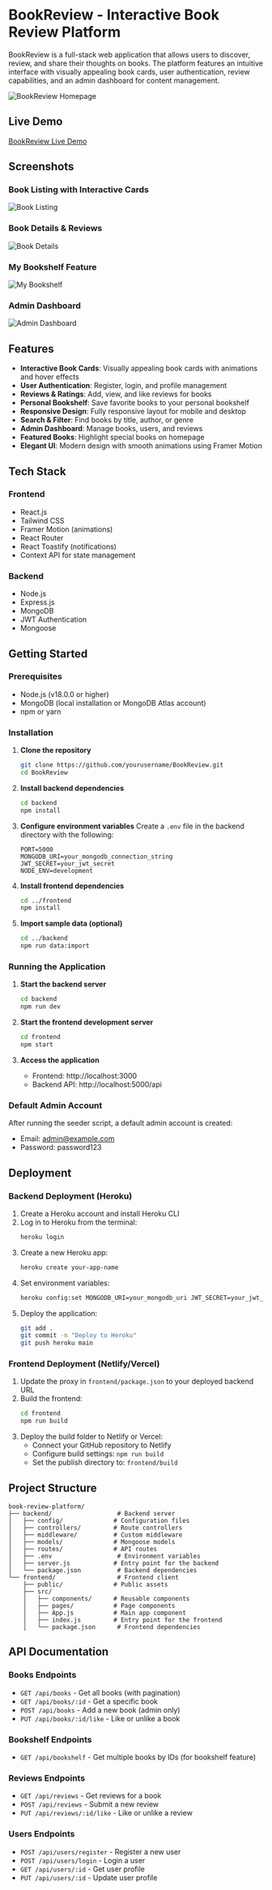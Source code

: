 # BookReview - Interactive Book Review Platform

BookReview is a full-stack web application that allows users to discover, review, and share their thoughts on books. The platform features an intuitive interface with visually appealing book cards, user authentication, review capabilities, and an admin dashboard for content management.

![BookReview Homepage](Landing%20page.png)

## Live Demo

[BookReview Live Demo](https://book-review-demo.netlify.app) 

## Screenshots

### Book Listing with Interactive Cards
![Book Listing](Books%20list.png)

### Book Details & Reviews
![Book Details](Review%20page.png)

### My Bookshelf Feature
![My Bookshelf](List-2.png)

### Admin Dashboard
![Admin Dashboard](Admin-Dashboard.png)

## Features

- **Interactive Book Cards**: Visually appealing book cards with animations and hover effects
- **User Authentication**: Register, login, and profile management
- **Reviews & Ratings**: Add, view, and like reviews for books
- **Personal Bookshelf**: Save favorite books to your personal bookshelf
- **Responsive Design**: Fully responsive layout for mobile and desktop
- **Search & Filter**: Find books by title, author, or genre
- **Admin Dashboard**: Manage books, users, and reviews
- **Featured Books**: Highlight special books on homepage
- **Elegant UI**: Modern design with smooth animations using Framer Motion

## Tech Stack

### Frontend
- React.js
- Tailwind CSS
- Framer Motion (animations)
- React Router
- React Toastify (notifications)
- Context API for state management

### Backend
- Node.js
- Express.js
- MongoDB
- JWT Authentication
- Mongoose

## Getting Started

### Prerequisites

- Node.js (v18.0.0 or higher)
- MongoDB (local installation or MongoDB Atlas account)
- npm or yarn

### Installation

1. **Clone the repository**
   ```bash
   git clone https://github.com/yourusername/BookReview.git
   cd BookReview
   ```

2. **Install backend dependencies**
   ```bash
   cd backend
   npm install
   ```

3. **Configure environment variables**
   Create a `.env` file in the backend directory with the following:
   ```
   PORT=5000
   MONGODB_URI=your_mongodb_connection_string
   JWT_SECRET=your_jwt_secret
   NODE_ENV=development
   ```

4. **Install frontend dependencies**
   ```bash
   cd ../frontend
   npm install
   ```

5. **Import sample data (optional)**
   ```bash
   cd ../backend
   npm run data:import
   ```

### Running the Application

1. **Start the backend server**
   ```bash
   cd backend
   npm run dev
   ```

2. **Start the frontend development server**
   ```bash
   cd frontend
   npm start
   ```

3. **Access the application**
   - Frontend: http://localhost:3000
   - Backend API: http://localhost:5000/api

### Default Admin Account
After running the seeder script, a default admin account is created:
- Email: admin@example.com
- Password: password123

## Deployment

### Backend Deployment (Heroku)
1. Create a Heroku account and install Heroku CLI
2. Log in to Heroku from the terminal:
   ```bash
   heroku login
   ```
3. Create a new Heroku app:
   ```bash
   heroku create your-app-name
   ```
4. Set environment variables:
   ```bash
   heroku config:set MONGODB_URI=your_mongodb_uri JWT_SECRET=your_jwt_secret NODE_ENV=production
   ```
5. Deploy the application:
   ```bash
   git add .
   git commit -m "Deploy to Heroku"
   git push heroku main
   ```

### Frontend Deployment (Netlify/Vercel)
1. Update the proxy in `frontend/package.json` to your deployed backend URL
2. Build the frontend:
   ```bash
   cd frontend
   npm run build
   ```
3. Deploy the build folder to Netlify or Vercel:
   - Connect your GitHub repository to Netlify
   - Configure build settings: `npm run build`
   - Set the publish directory to: `frontend/build`

## Project Structure

```
book-review-platform/
├── backend/                  # Backend server
│   ├── config/              # Configuration files
│   ├── controllers/         # Route controllers
│   ├── middleware/          # Custom middleware
│   ├── models/              # Mongoose models
│   ├── routes/              # API routes
│   ├── .env                  # Environment variables
│   ├── server.js            # Entry point for the backend
│   └── package.json          # Backend dependencies
└── frontend/                 # Frontend client
    ├── public/              # Public assets
    ├── src/
    │   ├── components/      # Reusable components
    │   ├── pages/           # Page components
    │   ├── App.js           # Main app component
    │   ├── index.js         # Entry point for the frontend
    │   └── package.json      # Frontend dependencies
```

## API Documentation

### Books Endpoints

- `GET /api/books` - Get all books (with pagination)
- `GET /api/books/:id` - Get a specific book
- `POST /api/books` - Add a new book (admin only)
- `PUT /api/books/:id/like` - Like or unlike a book

### Bookshelf Endpoints

- `GET /api/bookshelf` - Get multiple books by IDs (for bookshelf feature)

### Reviews Endpoints

- `GET /api/reviews` - Get reviews for a book
- `POST /api/reviews` - Submit a new review
- `PUT /api/reviews/:id/like` - Like or unlike a review

### Users Endpoints

- `POST /api/users/register` - Register a new user
- `POST /api/users/login` - Login a user
- `GET /api/users/:id` - Get user profile
- `PUT /api/users/:id` - Update user profile
